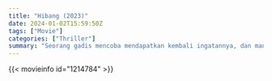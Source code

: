 ```yaml
---
title: "Hibang (2023)"
date: 2024-01-02T15:59:50Z
tags: ["Movie"]
categories: ["Thriller"]
summary: "Seorang gadis mencoba mendapatkan kembali ingatannya, dan mantan temannya mencoba membantunya, tetapi tidak semuanya seperti yang terlihat."
---
```


<mux-player stream-type="on-demand"
src="https://kp3d-my.sharepoint.com/personal/ryoo_kp3d_onmicrosoft_com/_layouts/15/download.aspx?share=EU7WUI4AampOiNt__NRW8aMBGr8ALM1u2fryVVrbAyZ9mQ" prefer-playback="mse" controls>

</mux-player>


{{< movieinfo id="1214784" >}}

<script src="https://cdn.jsdelivr.net/npm/@mux/mux-player"></script>

 <script type="application/ld+json ">
{
"@context": "https://schema.org/",
"@type": "VideoObject",
"name": "Hibang (2023)",
"contentUrl": "https://stream.mux.com/ZR2wNkzlCkgO00kbf1Mri8qJN8jIlze4mx9zZXKhAsfo.m3u8",
"thumbnailUrl": "https://www.themoviedb.org/t/p/original/9eSoJrj8LkbUzuPSJzgSXWKexKj.jpg?width=314&fit_mode=preserve&time=25",
"uploadDate": "2023-12-25T06:24:19Z",
}

</script>

